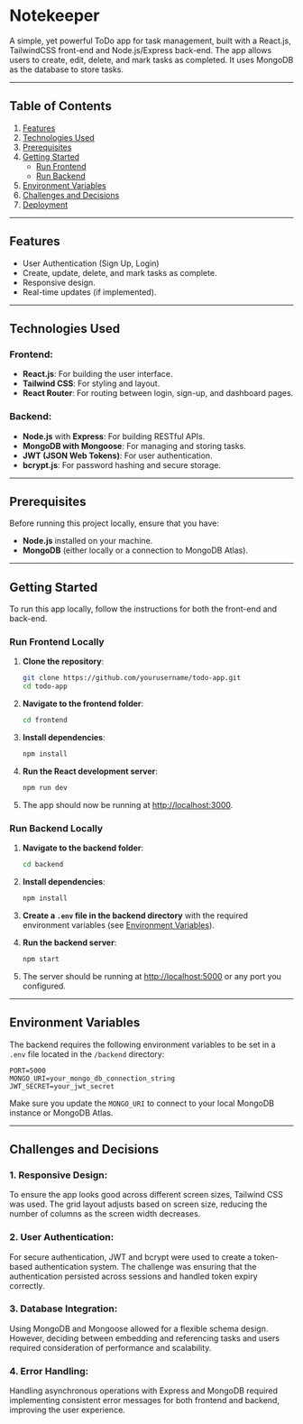 
# Notekeeper

A simple, yet powerful ToDo app for task management, built with a React.js, TailwindCSS front-end and Node.js/Express back-end. The app allows users to create, edit, delete, and mark tasks as completed. It uses MongoDB as the database to store tasks.

---

## Table of Contents

1. [Features](#features)
2. [Technologies Used](#technologies-used)
3. [Prerequisites](#prerequisites)
4. [Getting Started](#getting-started)
   - [Run Frontend](#run-frontend-locally)
   - [Run Backend](#run-backend-locally)
5. [Environment Variables](#environment-variables)
6. [Challenges and Decisions](#challenges-and-decisions)
7. [Deployment](#deployment)

---

## Features

- User Authentication (Sign Up, Login)
- Create, update, delete, and mark tasks as complete.
- Responsive design.
- Real-time updates (if implemented).
  
---

## Technologies Used

### Frontend:
- **React.js**: For building the user interface.
- **Tailwind CSS**: For styling and layout.
- **React Router**: For routing between login, sign-up, and dashboard pages.
  
### Backend:
- **Node.js** with **Express**: For building RESTful APIs.
- **MongoDB with Mongoose**: For managing and storing tasks.
- **JWT (JSON Web Tokens)**: For user authentication.
- **bcrypt.js**: For password hashing and secure storage.
  
---

## Prerequisites

Before running this project locally, ensure that you have:

- **Node.js** installed on your machine.
- **MongoDB** (either locally or a connection to MongoDB Atlas).
  
---

## Getting Started

To run this app locally, follow the instructions for both the front-end and back-end.

### Run Frontend Locally

1. **Clone the repository**:
   ```bash
   git clone https://github.com/yourusername/todo-app.git
   cd todo-app
   ```

2. **Navigate to the frontend folder**:
   ```bash
   cd frontend
   ```

3. **Install dependencies**:
   ```bash
   npm install
   ```

4. **Run the React development server**:
   ```bash
   npm run dev
   ```

5. The app should now be running at [http://localhost:3000](http://localhost:3000).

### Run Backend Locally

1. **Navigate to the backend folder**:
   ```bash
   cd backend
   ```

2. **Install dependencies**:
   ```bash
   npm install
   ```

3. **Create a `.env` file in the backend directory** with the required environment variables (see [Environment Variables](#environment-variables)).

4. **Run the backend server**:
   ```bash
   npm start
   ```

5. The server should be running at [http://localhost:5000](http://localhost:5000) or any port you configured.

---

## Environment Variables

The backend requires the following environment variables to be set in a `.env` file located in the `/backend` directory:

```env
PORT=5000
MONGO_URI=your_mongo_db_connection_string
JWT_SECRET=your_jwt_secret
```

Make sure you update the `MONGO_URI` to connect to your local MongoDB instance or MongoDB Atlas.

---

## Challenges and Decisions

### 1. **Responsive Design**:
   To ensure the app looks good across different screen sizes, Tailwind CSS was used. The grid layout adjusts based on screen size, reducing the number of columns as the screen width decreases.

### 2. **User Authentication**:
   For secure authentication, JWT and bcrypt were used to create a token-based authentication system. The challenge was ensuring that the authentication persisted across sessions and handled token expiry correctly.

### 3. **Database Integration**:
   Using MongoDB and Mongoose allowed for a flexible schema design. However, deciding between embedding and referencing tasks and users required consideration of performance and scalability.

### 4. **Error Handling**:
   Handling asynchronous operations with Express and MongoDB required implementing consistent error messages for both frontend and backend, improving the user experience.
